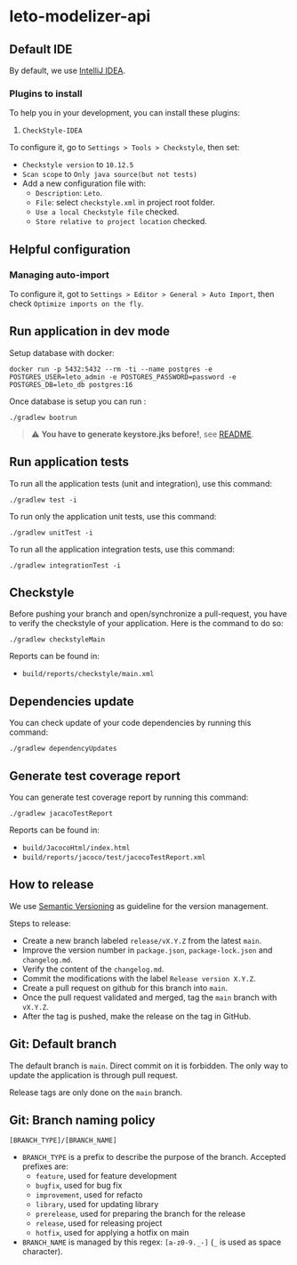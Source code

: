 # leto-modelizer-api

## Default IDE

By default, we use [IntelliJ IDEA](https://www.jetbrains.com/idea/).

### Plugins to install

To help you in your development, you can install these plugins:

1. `CheckStyle-IDEA`

To configure it, go to `Settings > Tools > Checkstyle`, then set:

- `Checkstyle version` to `10.12.5` 
- `Scan scope` to `Only java source(but not tests)`
- Add a new configuration file with:
  - `Description`: `Leto`.
  - `File`: select `checkstyle.xml` in project root folder.
  - `Use a local Checkstyle file` checked.
  - `Store relative to project location` checked.

## Helpful configuration

### Managing auto-import

To configure it, got to `Settings > Editor > General > Auto Import`, then check `Optimize imports on the fly`.

## Run application in dev mode

Setup database with docker:

```shell
docker run -p 5432:5432 --rm -ti --name postgres -e POSTGRES_USER=leto_admin -e POSTGRES_PASSWORD=password -e POSTGRES_DB=leto_db postgres:16
```

Once database is setup you can run :

```shell
./gradlew bootrun
```

> :warning: **You have to generate keystore.jks before!**, see [README](https://github.com/ditrit/leto-modelizer-api/blob/main/README.md#Generate-certificate-for-HTTPS).

## Run application tests

To run all the application tests (unit and integration), use this command:

```shell
./gradlew test -i
```

To run only the application unit tests, use this command:

```shell
./gradlew unitTest -i
```

To run all the application integration tests, use this command:

```shell
./gradlew integrationTest -i
```
## Checkstyle

Before pushing your branch and open/synchronize a pull-request, you have to verify the checkstyle of your application. Here is the command to do so:

```shell
./gradlew checkstyleMain
```

Reports can be found in:
- `build/reports/checkstyle/main.xml`

## Dependencies update

You can check update of your code dependencies by running this command:

```shell
./gradlew dependencyUpdates
```


## Generate test coverage report

You can generate test coverage report by running this command:

```shell
./gradlew jacacoTestReport
```

Reports can be found in:
- `build/JacocoHtml/index.html`
- `build/reports/jacoco/test/jacocoTestReport.xml`

## How to release

We use [Semantic Versioning](https://semver.org/spec/v2.0.0.html) as guideline for the version management.

Steps to release:
- Create a new branch labeled `release/vX.Y.Z` from the latest `main`.
- Improve the version number in `package.json`, `package-lock.json` and `changelog.md`.
- Verify the content of the `changelog.md`.
- Commit the modifications with the label `Release version X.Y.Z`.
- Create a pull request on github for this branch into `main`.
- Once the pull request validated and merged, tag the `main` branch with `vX.Y.Z`.
- After the tag is pushed, make the release on the tag in GitHub.

## Git: Default branch

The default branch is `main`. Direct commit on it is forbidden. The only way to update the application is through pull request.

Release tags are only done on the `main` branch.

## Git: Branch naming policy

`[BRANCH_TYPE]/[BRANCH_NAME]`

* `BRANCH_TYPE` is a prefix to describe the purpose of the branch. Accepted prefixes are:
  * `feature`, used for feature development
  * `bugfix`, used for bug fix
  * `improvement`, used for refacto
  * `library`, used for updating library
  * `prerelease`, used for preparing the branch for the release
  * `release`, used for releasing project
  * `hotfix`, used for applying a hotfix on main
* `BRANCH_NAME` is managed by this regex: `[a-z0-9._-]` (`_` is used as space character).
